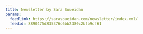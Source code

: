 ```yaml
---
title: Newsletter by Sara Soueidan
params:
  feedlink: https://sarasoueidan.com/newsletter/index.xml/
  feedid: 8890475d835376c6bb2380c2bfb9cf61
---
```

